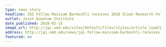 ```yaml
---
type: news_story
headline: JQI Fellow Maissam Barkeshli receives 2018 Sloan Research Fellowship
outlet: Joint Quantum Institute
date_published: 2018-02-15
image_url: http://jqi.umd.edu/sites/default/files/styles/article_lead/public/images/maissam-barkeshli1_0.jpg?itok=G2nIiPzE
address: http://jqi.umd.edu/news/jqi-fellow-maissam-barkeshli-receives-2018-sloan-research-fellowship
featured: no
---
```

